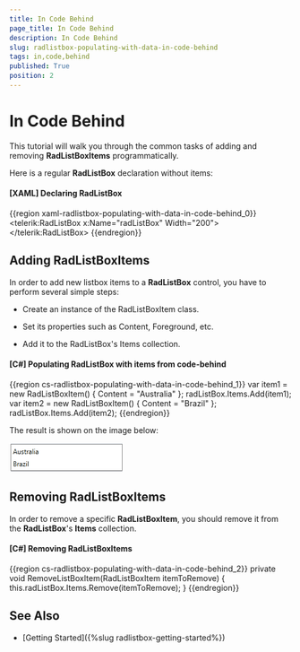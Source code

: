 ```yaml
---
title: In Code Behind
page_title: In Code Behind
description: In Code Behind
slug: radlistbox-populating-with-data-in-code-behind
tags: in,code,behind
published: True
position: 2
---
```


# In Code Behind

This tutorial will walk you through the common tasks of adding and removing __RadListBoxItems__ programmatically.		

Here is a regular __RadListBox__ declaration without items:

#### __[XAML]  Declaring RadListBox__

{{region xaml-radlistbox-populating-with-data-in-code-behind_0}}
	<telerik:RadListBox x:Name="radListBox" Width="200">			
	</telerik:RadListBox>
{{endregion}}

## Adding RadListBoxItems

In order to add new listbox items to a __RadListBox__ control, you have to perform several simple steps:		

* Create an instance of the RadListBoxItem class.

* Set its properties such as Content, Foreground, etc.

* Add it to the RadListBox's Items collection.

#### __[C#]  Populating RadListBox with items from code-behind__

{{region cs-radlistbox-populating-with-data-in-code-behind_1}}
	var item1 = new RadListBoxItem() { Content = "Australia" };
	radListBox.Items.Add(item1);
	var item2 = new RadListBoxItem() { Content = "Brazil" };
	radListBox.Items.Add(item2);
{{endregion}}

The result is shown on the image below:

![radlistbox populatingwithdata incodebehind](images/radlistbox_populatingwithdata_incodebehind.png)

## Removing RadListBoxItems

In order to remove a specific __RadListBoxItem__, you should remove it from the __RadListBox__'s __Items__ collection.

#### __[C#]  Removing RadListBoxItems__

{{region cs-radlistbox-populating-with-data-in-code-behind_2}}
	private void RemoveListBoxItem(RadListBoxItem itemToRemove)
	{
	    this.radListBox.Items.Remove(itemToRemove);
	}
{{endregion}}

## See Also

 * [Getting Started]({%slug radlistbox-getting-started%})